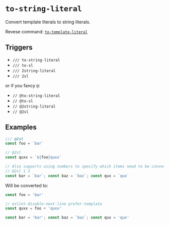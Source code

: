 # `to-string-literal`

Convert template literals to string literals.

Revese command: [`to-template-literal`](./to-template-literal)

## Triggers

- `/// to-string-literal`
- `/// to-sl`
- `/// 2string-literal`
- `/// 2sl`

or if you fancy `@`:

- `// @to-string-literal`
- `// @to-sl`
- `// @2string-literal`
- `// @2sl`

## Examples

```js
/// @2sl
const foo = `bar`

// @2sl
const quxx = `${foo}quxx`

// Also supports using numbers to specify which items need to be converted (starts from 1)
// @2sl 1 3
const bar = `bar`; const baz = `baz`; const qux = `qux`
```

Will be converted to:

```js
const foo = 'bar'

// eslint-disable-next-line prefer-template
const quxx = foo + 'quxx'

const bar = 'bar'; const baz = `baz`; const qux = 'qux'
```
